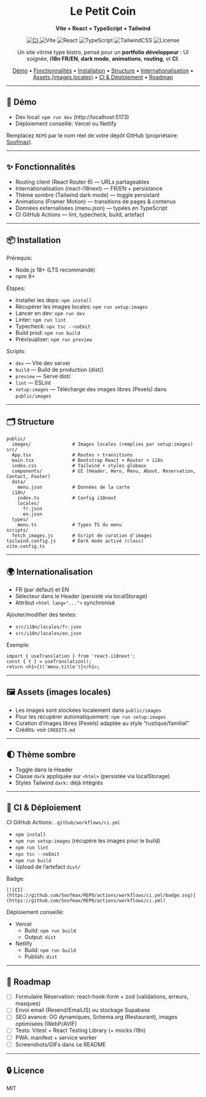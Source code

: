 <div align="center">

<h1>Le Petit Coin</h1>
<p><strong>Vite + React + TypeScript + Tailwind</strong></p>

<p>
<a href="https://github.com/Soofmax/REPO/actions/workflows/ci.yml">
<img alt="CI" src="https://img.shields.io/github/actions/workflow/status/Soofmax/REPO/ci.yml?branch=main&label=CI&logo=github" />
</a>
<img alt="Vite" src="https://img.shields.io/badge/Vite-5-646CFF?logo=vite&logoColor=white" />
<img alt="React" src="https://img.shields.io/badge/React-18-61DAFB?logo=react&logoColor=061d2f" />
<img alt="TypeScript" src="https://img.shields.io/badge/TypeScript-5-3178C6?logo=typescript&logoColor=white" />
<img alt="TailwindCSS" src="https://img.shields.io/badge/Tailwind-3-38B2AC?logo=tailwindcss&logoColor=white" />
<img alt="License" src="https://img.shields.io/badge/License-MIT-green.svg" />
</p>

<p>Un site vitrine type bistro, pensé pour un <strong>portfolio développeur</strong> : UI soignée, <strong>i18n FR/EN</strong>, <strong>dark mode</strong>, <strong>animations</strong>, <strong>routing</strong>, et <strong>CI</strong>.</p>

<p>
  <a href="#-demo">Démo</a> •
  <a href="#-fonctionnalités">Fonctionnalités</a> •
  <a href="#-installation">Installation</a> •
  <a href="#-structure">Structure</a> •
  <a href="#-internationalisation">Internationalisation</a> •
  <a href="#-assets-images-locales">Assets (images locales)</a> •
  <a href="#-ci--déploiement">CI & Déploiement</a> •
  <a href="#-roadmap">Roadmap</a>
</p>

</div>

---

## 🚀 Démo

- Dev local: `npm run dev` (http://localhost:5173)
- Déploiement conseillé: Vercel ou Netlify

Remplacez `REPO` par le nom réel de votre dépôt GitHub (propriétaire: <a href="https://github.com/Soofmax">Soofmax</a>).

---

## ✨ Fonctionnalités

- Routing client (React Router 6) — URLs partageables
- Internationalisation (react-i18next) — FR/EN + persistance
- Thème sombre (Tailwind dark mode) — toggle persistant
- Animations (Framer Motion) — transitions de pages & contenus
- Données externalisées (menu.json) — typées en TypeScript
- CI GitHub Actions — lint, typecheck, build, artefact

---

## 📦 Installation

Prérequis:
- Node.js 18+ (LTS recommandé)
- npm 9+

Étapes:
- Installer les deps: `npm install`
- Récupérer les images locales: `npm run setup:images`
- Lancer en dev: `npm run dev`
- Linter: `npm run lint`
- Typecheck: `npx tsc --noEmit`
- Build prod: `npm run build`
- Prévisualiser: `npm run preview`

Scripts:
- `dev` — Vite dev server
- `build` — Build de production (dist/)
- `preview` — Serve dist/
- `lint` — ESLint
- `setup:images` — Télécharge des images libres (Pexels) dans `public/images`

---

## 🗂️ Structure

```
public/
  images/               # Images locales (remplies par setup:images)
src/
  App.tsx               # Routes + transitions
  main.tsx              # Bootstrap React + Router + i18n
  index.css             # Tailwind + styles globaux
  components/           # UI (Header, Hero, Menu, About, Reservation, Contact, Footer)
  data/
    menu.json           # Données de la carte
  i18n/
    index.ts            # Config i18next
    locales/
      fr.json
      en.json
  types/
    menu.ts             # Types TS du menu
scripts/
  fetch_images.js       # Script de curation d'images
tailwind.config.js      # Dark mode activé (class)
vite.config.ts
```

---

## 🌍 Internationalisation

- FR (par défaut) et EN
- Sélecteur dans le Header (persisté via localStorage)
- Attribut `<html lang="...">` synchronisé

Ajouter/modifier des textes:
- `src/i18n/locales/fr.json`
- `src/i18n/locales/en.json`

Exemple:
```tsx
import { useTranslation } from 'react-i18next';
const { t } = useTranslation();
return <h1>{t('menu.title')}</h1>;
```

---

## 🖼️ Assets (images locales)

- Les images sont stockées localement dans `public/images`
- Pour les récupérer automatiquement: `npm run setup:images`
- Curation d’images libres (Pexels) adaptée au style “rustique/familial”
- Crédits: voir `CREDITS.md`

---

## 🌓 Thème sombre

- Toggle dans le Header
- Classe `dark` appliquée sur `<html>` (persistée via localStorage)
- Styles Tailwind `dark:` déjà intégrés

---

## 🧪 CI & Déploiement

CI GitHub Actions: `.github/workflows/ci.yml`
- `npm install`
- `npm run setup:images` (récupère les images pour le build)
- `npm run lint`
- `npx tsc --noEmit`
- `npm run build`
- Upload de l’artefact `dist/`

Badge:
```
[![CI](https://github.com/Soofmax/REPO/actions/workflows/ci.yml/badge.svg)](https://github.com/Soofmax/REPO/actions/workflows/ci.yml)
```

Déploiement conseillé:
- Vercel
  - Build: `npm run build`
  - Output: `dist`
- Netlify
  - Build: `npm run build`
  - Publish: `dist`

---

## 🧭 Roadmap

- [ ] Formulaire Réservation: react-hook-form + zod (validations, erreurs, masques)
- [ ] Envoi email (Resend/EmailJS) ou stockage Supabase
- [ ] SEO avancé: OG dynamiques, Schema.org (Restaurant), images optimisées (WebP/AVIF)
- [ ] Tests: Vitest + React Testing Library (+ mocks i18n)
- [ ] PWA: manifest + service worker
- [ ] Screenshots/GIFs dans ce README

---

## 🔒 Licence

MIT